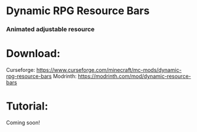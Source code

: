 # Dynamic RPG Resource Bars
### Animated adjustable resource 

# Download:
Curseforge: https://www.curseforge.com/minecraft/mc-mods/dynamic-rpg-resource-bars
Modrinth: https://modrinth.com/mod/dynamic-resource-bars
# Tutorial:
Coming soon!
